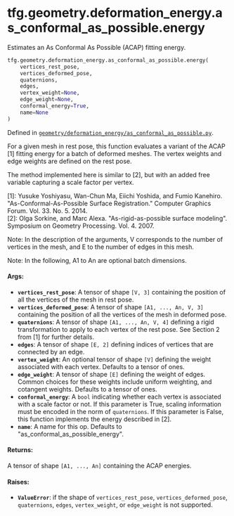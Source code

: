 <div itemscope itemtype="http://developers.google.com/ReferenceObject">
<meta itemprop="name" content="tfg.geometry.deformation_energy.as_conformal_as_possible.energy" />
<meta itemprop="path" content="Stable" />
</div>

# tfg.geometry.deformation_energy.as_conformal_as_possible.energy

Estimates an As Conformal As Possible (ACAP) fitting energy.

``` python
tfg.geometry.deformation_energy.as_conformal_as_possible.energy(
    vertices_rest_pose,
    vertices_deformed_pose,
    quaternions,
    edges,
    vertex_weight=None,
    edge_weight=None,
    conformal_energy=True,
    name=None
)
```



Defined in [`geometry/deformation_energy/as_conformal_as_possible.py`](https://cs.corp.google.com/#piper///depot/google3/third_party/py/tensorflow_graphics/geometry/deformation_energy/as_conformal_as_possible.py).

<!-- Placeholder for "Used in" -->

For a given mesh in rest pose, this function evaluates a variant of the ACAP
[1] fitting energy for a batch of deformed meshes. The vertex weights and edge
weights are defined on the rest pose.

The method implemented here is similar to [2], but with an added free variable
  capturing a scale factor per vertex.

[1]: Yusuke Yoshiyasu, Wan-Chun Ma, Eiichi Yoshida, and Fumio Kanehiro.
"As-Conformal-As-Possible Surface Registration." Computer Graphics Forum. Vol.
33. No. 5. 2014.</br>
[2]: Olga Sorkine, and Marc Alexa.
"As-rigid-as-possible surface modeling". Symposium on Geometry Processing.
Vol. 4. 2007.

Note:
  In the description of the arguments, V corresponds to
    the number of vertices in the mesh, and E to the number of edges in this
    mesh.

Note:
  In the following, A1 to An are optional batch dimensions.

#### Args:

* <b>`vertices_rest_pose`</b>: A tensor of shape `[V, 3]` containing the position of
    all the vertices of the mesh in rest pose.
* <b>`vertices_deformed_pose`</b>: A tensor of shape `[A1, ..., An, V, 3]` containing
    the position of all the vertices of the mesh in deformed pose.
* <b>`quaternions`</b>: A tensor of shape `[A1, ..., An, V, 4]` defining a rigid
    transformation to apply to each vertex of the rest pose. See Section 2
    from [1] for further details.
* <b>`edges`</b>: A tensor of shape `[E, 2]` defining indices of vertices that are
    connected by an edge.
* <b>`vertex_weight`</b>: An optional tensor of shape `[V]` defining the weight
    associated with each vertex. Defaults to a tensor of ones.
* <b>`edge_weight`</b>: A tensor of shape `[E]` defining the weight of edges. Common
    choices for these weights include uniform weighting, and cotangent
    weights. Defaults to a tensor of ones.
* <b>`conformal_energy`</b>: A `bool` indicating whether each vertex is associated with
    a scale factor or not. If this parameter is True, scaling information must
    be encoded in the norm of `quaternions`. If this parameter is False, this
    function implements the energy described in [2].
* <b>`name`</b>: A name for this op. Defaults to "as_conformal_as_possible_energy".


#### Returns:

A tensor of shape `[A1, ..., An]` containing the ACAP energies.


#### Raises:

* <b>`ValueError`</b>: if the shape of `vertices_rest_pose`, `vertices_deformed_pose`,
  `quaternions`, `edges`, `vertex_weight`, or `edge_weight` is not supported.